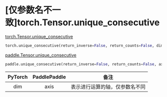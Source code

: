# [仅参数名不一致]torch.Tensor.unique_consecutive

[torch.Tensor.unique_consecutive](https://pytorch.org/docs/1.13/generated/torch.Tensor.unique_consecutive.html#torch.Tensor.unique_consecutive)

```python
torch.unique_consecutive(return_inverse=False, return_counts=False, dim=None)
```

[paddle.Tensor.unique_consecutive]()

```python
paddle.unique_consecutive(return_inverse=False, return_counts=False, axis=None, name=None)
```

| PyTorch | PaddlePaddle |              备注              |
| :-----: | :----------: | :----------------------------: |
|   dim   |     axis     | 表示进行运算的轴，仅参数名不同 |
